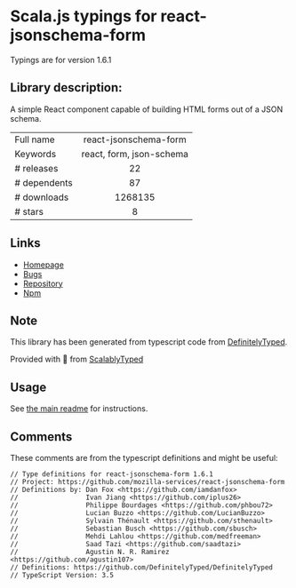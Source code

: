 
# Scala.js typings for react-jsonschema-form

Typings are for version 1.6.1

## Library description:
A simple React component capable of building HTML forms out of a JSON schema.

|                    |                 |
| ------------------ | :-------------: |
| Full name          | react-jsonschema-form |
| Keywords           | react, form, json-schema |
| # releases         | 22 |
| # dependents       | 87 |
| # downloads        | 1268135 |
| # stars            | 8 |

## Links
- [Homepage](https://github.com/mozilla-services/react-jsonschema-form#readme)
- [Bugs](https://github.com/mozilla-services/react-jsonschema-form/issues)
- [Repository](https://github.com/mozilla-services/react-jsonschema-form)
- [Npm](https://www.npmjs.com/package/react-jsonschema-form)
    


## Note
This library has been generated from typescript code from [DefinitelyTyped](https://definitelytyped.org).

Provided with :purple_heart: from [ScalablyTyped](https://github.com/oyvindberg/ScalablyTyped)

## Usage
See [the main readme](../../readme.md) for instructions.

## Comments

These comments are from the typescript definitions and might be useful:
```
// Type definitions for react-jsonschema-form 1.6.1
// Project: https://github.com/mozilla-services/react-jsonschema-form
// Definitions by: Dan Fox <https://github.com/iamdanfox>
//                 Ivan Jiang <https://github.com/iplus26>
//                 Philippe Bourdages <https://github.com/phbou72>
//                 Lucian Buzzo <https://github.com/LucianBuzzo>
//                 Sylvain Thénault <https://github.com/sthenault>
//                 Sebastian Busch <https://github.com/sbusch>
//                 Mehdi Lahlou <https://github.com/medfreeman>
//                 Saad Tazi <https://github.com/saadtazi>
//                 Agustin N. R. Ramirez <https://github.com/agustin107>
// Definitions: https://github.com/DefinitelyTyped/DefinitelyTyped
// TypeScript Version: 3.5

```

